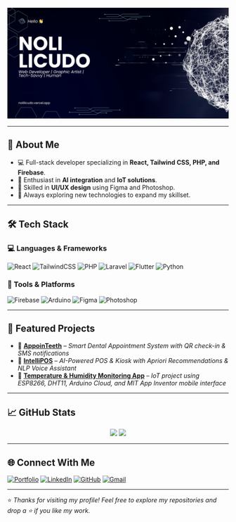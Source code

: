 <!-- Profile Banner (Optional) -->
![Welcome Banner](assets/banner.png)

---

## 🌟 **About Me**
- 💻 Full-stack developer specializing in **React, Tailwind CSS, PHP, and Firebase**.  
- 🤖 Enthusiast in **AI integration** and **IoT solutions**.  
- 🎨 Skilled in **UI/UX design** using Figma and Photoshop.  
- 🌱 Always exploring new technologies to expand my skillset.  

---

## 🛠️ **Tech Stack**
### 💻 Languages & Frameworks
![React](https://img.shields.io/badge/React-20232A?style=for-the-badge&logo=react&logoColor=61DAFB)
![TailwindCSS](https://img.shields.io/badge/TailwindCSS-38B2AC?style=for-the-badge&logo=tailwind-css&logoColor=white)
![PHP](https://img.shields.io/badge/PHP-777BB4?style=for-the-badge&logo=php&logoColor=white)
![Laravel](https://img.shields.io/badge/Laravel-FF2D20?style=for-the-badge&logo=laravel&logoColor=white)
![Flutter](https://img.shields.io/badge/Flutter-02569B?style=for-the-badge&logo=flutter&logoColor=white)
![Python](https://img.shields.io/badge/Python-3776AB?style=for-the-badge&logo=python&logoColor=white)

### 🔧 Tools & Platforms
![Firebase](https://img.shields.io/badge/Firebase-FFCA28?style=for-the-badge&logo=firebase&logoColor=black)
![Arduino](https://img.shields.io/badge/Arduino-00979D?style=for-the-badge&logo=arduino&logoColor=white)
![Figma](https://img.shields.io/badge/Figma-F24E1E?style=for-the-badge&logo=figma&logoColor=white)
![Photoshop](https://img.shields.io/badge/Photoshop-31A8FF?style=for-the-badge&logo=adobe-photoshop&logoColor=white)

---

## 📌 **Featured Projects**
- 🔹 [**AppoinTeeth**](#) – *Smart Dental Appointment System with QR check-in & SMS notifications*  
- 🔹 [**IntelliPOS**](#) – *AI-Powered POS & Kiosk with Apriori Recommendations & NLP Voice Assistant*  
- 🔹 [**Temperature & Humidity Monitoring App**](#) – *IoT project using ESP8266, DHT11, Arduino Cloud, and MIT App Inventor mobile interface*  

---

## 📈 **GitHub Stats**
<p align="center">
  <img src="https://github-readme-stats.vercel.app/api?username=knowww-lee&show_icons=true&theme=tokyonight" height="180px"/>
  <img src="https://github-readme-streak-stats.herokuapp.com/?user=knowww-lee&theme=tokyonight" height="180px"/>
</p>

---

## 🌐 **Connect With Me**
[![Portfolio](https://img.shields.io/badge/Portfolio-000?style=for-the-badge&logo=vercel&logoColor=white)](https://nolilicudo.vercel.app/)
[![LinkedIn](https://img.shields.io/badge/LinkedIn-0077B5?style=for-the-badge&logo=linkedin&logoColor=white)](https://www.linkedin.com/in/noli-licudo/)
[![GitHub](https://img.shields.io/badge/GitHub-333?style=for-the-badge&logo=github&logoColor=white)](https://github.com/knowww-lee)
[![Gmail](https://img.shields.io/badge/Gmail-D14836?style=for-the-badge&logo=gmail&logoColor=white)](mailto:nolilicudo@gmail.com)

---

⭐️ *Thanks for visiting my profile! Feel free to explore my repositories and drop a ⭐ if you like my work.*  
